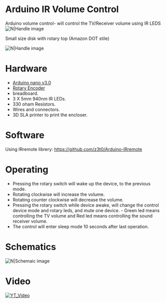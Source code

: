 # Arduino IR Volume Control
Arduino volume control-  will control the TV/Receiver volume using IR LEDS
![N|Handle image](https://github.com/sdebby/Arduino_IR_Volume_Control/blob/master/images/fr_2103.jpg)

Small size disk with rotary top (Amazon DOT stile)

![N|Handle image](https://github.com/sdebby/Arduino_IR_Volume_Control/blob/master/images/EcoRoll.JPG)

# Hardware
* [Arduino nano v3.0](http://www.ebay.com/itm/162002876661?_trksid=p2057872.m2749.l2649&ssPageName=STRK%3AMEBIDX%3AIT)
* [Rotary Encoder](https://www.sparkfun.com/products/10596)
* breadboard.
* 3 X 5mm 940nm IR LEDs.
* 330 oham Resistors.
* Wires and connectors.
* 3D SLA printer to print the encloser.

# Software
Using IRremote librery: 
https://github.com/z3t0/Arduino-IRremote

# Operating
* Pressing the rotary switch will wake up the device, to the previous mode.
* Rotating clockwise will increase the volume.
* Rotating counter clockwise will decrease the volume.
* Pressing the rotary switch while device awake, will change the control device mode and rotary leds, and mute one device. - Green led means controlling the TV volume and Red led means controlling the sound receiver volume.
* The control will enter sleep mode 10 seconds after last operation.

# Schematics
![N|Schemaic image](https://github.com/sdebby/Arduino_IR_Volume_Control/blob/master/images/VolControll.v0_bb.jpg)

# Video
[![YT_Video](https://img.youtube.com/vi/DBQewHMMKIc/0.jpg)](https://www.youtube.com/watch?v=kdwFtUYQnUo)
